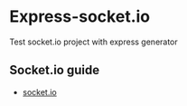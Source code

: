 # Express-socket.io
Test socket.io project with express generator

## Socket.io guide
* [socket.io](https://socket.io/docs/emit-cheatsheet/)